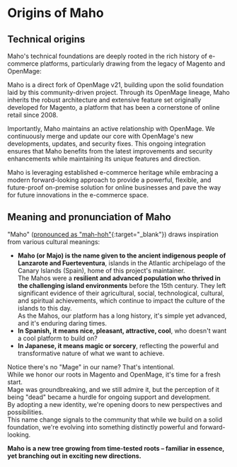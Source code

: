 # Origins of Maho

## Technical origins

Maho's technical foundations are deeply rooted in the rich history of e-commerce platforms,
particularly drawing from the legacy of Magento and OpenMage:

Maho is a direct fork of OpenMage v21, building upon the solid foundation laid by this community-driven project.
Through its OpenMage lineage, Maho inherits the robust architecture and extensive feature set originally
developed for Magento, a platform that has been a cornerstone of online retail since 2008.

Importantly, Maho maintains an active relationship with OpenMage. We continuously merge and update
our core with OpenMage's new developments, updates, and security fixes.
This ongoing integration ensures that Maho benefits from the latest improvements and security enhancements
while maintaining its unique features and direction.

Maho is leveraging established e-commerce heritage while embracing a modern forward-looking approach
to provide a powerful, flexible, and future-proof on-premise solution for online businesses and pave
the way for future innovations in the e-commerce space.

## Meaning and pronunciation of Maho

"Maho" ([pronounced as "mah-hoh"](https://www.ingles.com/pronunciacion/majo){:target="_blank"}) draws inspiration
from various cultural meanings:

- **Maho (or Majo) is the name given to the ancient indigenous people of Lanzarote and Fuerteventura**,
  islands in the Atlantic archipelago of the Canary Islands (Spain), home of this project's maintainer.  
  The Mahos were a **resilient and advanced population who thrived in the challenging island environments**
  before the 15th century. They left significant evidence of their agricultural, social, technological,
  cultural, and spiritual achievements, which continue to impact the culture of the islands to this day.  
  As the Mahos, our platform has a long history, it's simple yet advanced, and it's enduring daring times.
- **In Spanish, it means nice, pleasant, attractive, cool**, who doesn't want a cool platform to build on?
- **In Japanese, it means magic or sorcery**, reflecting the powerful and transformative nature of what
  we want to achieve.

Notice there's no "Mage" in our name? That's intentional.  
While we honor our roots in Magento and OpenMage, it's time for a fresh start.  
Mage was groundbreaking, and we still admire it, but the perception of it being "dead"
became a hurdle for ongoing support and development.  
By adopting a new identity, we're opening doors to new perspectives and possibilities.  
This name change signals to the community that while we build on a solid foundation, we're evolving into something
distinctly powerful and forward-looking.

**Maho is a new tree growing from time-tested roots – familiar in essence, yet branching out in exciting
new directions.**